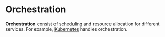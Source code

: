 # Orchestration

**Orchestration** consist of scheduling and resource allocation for different
services. For example, [Kubernetes](./kubernetes/README) handles orchestration.
